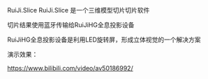RuiJi.Slice
RuiJi.Slice 是一个三维模型切片切片软件

切片结果使用蓝牙传输给RuiJiHG全息投影设备

RuiJiHG全息投影设备是利用LED旋转屏，形成立体视觉的一个解决方案

演示效果：

https://www.bilibili.com/video/av50186992/
